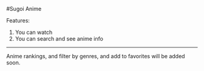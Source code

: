 #Sugoi Anime

Features:
1. You can watch
2. You can search and see anime info
---
Anime rankings, and filter by genres, and add to favorites will be added soon.
